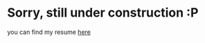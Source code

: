 # Sorry, still under construction :P

you can find my resume [here](https://iamtxy.github.io/resume.pdf)

